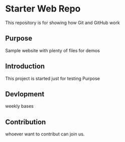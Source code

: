 # Starter Web Repo

This repository is for showing how Git and GitHub work

## Purpose

Sample website with plenty of files for demos

## Introduction
This project is started just for testing Purpose

## Devlopment
weekly bases

## Contribution
whoever want to contribut can join us.
